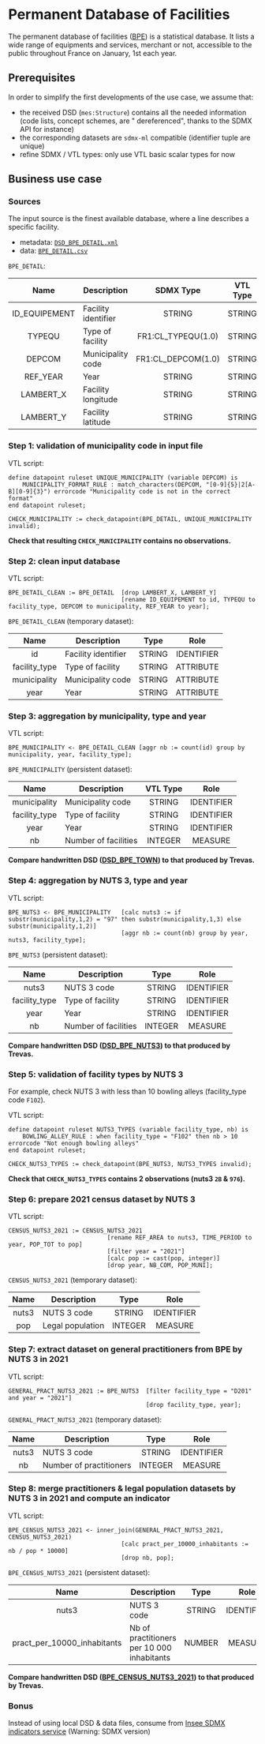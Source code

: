 # Permanent Database of Facilities

The permanent database of facilities ([BPE](https://www.insee.fr/en/metadonnees/source/serie/s1161)) is a statistical
database. It lists a wide range of equipments and services,
merchant or not, accessible to the public throughout France on January, 1st each year.

## Prerequisites

In order to simplify the first developments of the use case, we assume that:

- the received DSD (`mes:Structure`) contains all the needed information (code lists, concept schemes, are "
  dereferenced", thanks to the SDMX
  API for instance)
- the corresponding datasets are `sdmx-ml` compatible (identifier tuple are unique)
- refine SDMX / VTL types: only use VTL basic scalar types for now

## Business use case

### Sources

The input source is the finest available database, where a line describes a specific facility.

- metadata: [`DSD_BPE_DETAIL.xml`](./DSD_BPE_DETAIL.xml)
- data: [`BPE_DETAIL.csv`](./BPE_DETAIL_SAMPLE.csv)

`BPE_DETAIL`:

|     Name      | Description         |     SDMX Type      | VTL Type |    Role    |
|:-------------:|---------------------|:------------------:|:--------:|:----------:|
| ID_EQUIPEMENT | Facility identifier |       STRING       |  STRING  | IDENTIFIER |
|    TYPEQU     | Type of facility    | FR1:CL_TYPEQU(1.0) |  STRING  | ATTRIBUTE  |
|    DEPCOM     | Municipality code   | FR1:CL_DEPCOM(1.0) |  STRING  | ATTRIBUTE  |
|   REF_YEAR    | Year                |       STRING       |  STRING  | ATTRIBUTE  |
|   LAMBERT_X   | Facility longitude  |       STRING       |  STRING  |  MEASURE   |
|   LAMBERT_Y   | Facility latitude   |       STRING       |  STRING  |  MEASURE   |

### Step 1: validation of municipality code in input file

VTL script:

```vtl
define datapoint ruleset UNIQUE_MUNICIPALITY (variable DEPCOM) is
    MUNICIPALITY_FORMAT_RULE : match_characters(DEPCOM, "[0-9]{5}|2[A-B][0-9]{3}") errorcode "Municipality code is not in the correct format"
end datapoint ruleset;

CHECK_MUNICIPALITY := check_datapoint(BPE_DETAIL, UNIQUE_MUNICIPALITY invalid);
```

**Check that resulting `CHECK_MUNICIPALITY` contains no observations.**

### Step 2: clean input database

VTL script:

```vtl
BPE_DETAIL_CLEAN := BPE_DETAIL  [drop LAMBERT_X, LAMBERT_Y]
                                [rename ID_EQUIPEMENT to id, TYPEQU to facility_type, DEPCOM to municipality, REF_YEAR to year];
```

`BPE_DETAIL_CLEAN` (temporary dataset):

|     Name      | Description         |  Type  |    Role    |
|:-------------:|---------------------|:------:|:----------:|
|      id       | Facility identifier | STRING | IDENTIFIER |
| facility_type | Type of facility    | STRING | ATTRIBUTE  |
| municipality  | Municipality code   | STRING | ATTRIBUTE  |
|     year      | Year                | STRING | ATTRIBUTE  |

### Step 3: aggregation by municipality, type and year

VTL script:

```vtl
BPE_MUNICIPALITY <- BPE_DETAIL_CLEAN [aggr nb := count(id) group by municipality, year, facility_type];
```

`BPE_MUNICIPALITY` (persistent dataset):

|     Name      | Description          | VTL Type |    Role    |
|:-------------:|----------------------|:--------:|:----------:|
| municipality  | Municipality code    |  STRING  | IDENTIFIER |
| facility_type | Type of facility     |  STRING  | IDENTIFIER |
|     year      | Year                 |  STRING  | IDENTIFIER |
|      nb       | Number of facilities | INTEGER  |  MEASURE   |

**Compare handwritten DSD ([DSD_BPE_TOWN](./DSD_BPE_TOWN.xml)) to that produced by Trevas.**

### Step 4: aggregation by NUTS 3, type and year

VTL script:

```vtl
BPE_NUTS3 <- BPE_MUNICIPALITY   [calc nuts3 := if substr(municipality,1,2) = "97" then substr(municipality,1,3) else substr(municipality,1,2)]    
                                [aggr nb := count(nb) group by year, nuts3, facility_type];
```

`BPE_NUTS3` (persistent dataset):

|     Name      | Description          |  Type   |    Role    |
|:-------------:|----------------------|:-------:|:----------:|
|     nuts3     | NUTS 3 code          | STRING  | IDENTIFIER |
| facility_type | Type of facility     | STRING  | IDENTIFIER |
|     year      | Year                 | STRING  | IDENTIFIER |
|      nb       | Number of facilities | INTEGER |  MEASURE   |

**Compare handwritten DSD ([DSD_BPE_NUTS3](./DSD_BPE_TOWN.xml)) to that produced by Trevas.**

### Step 5: validation of facility types by NUTS 3

For example, check NUTS 3 with less than 10 bowling alleys (facility_type code `F102`).

VTL script:

```vtl
define datapoint ruleset NUTS3_TYPES (variable facility_type, nb) is
    BOWLING_ALLEY_RULE : when facility_type = "F102" then nb > 10 errorcode "Not enough bowling alleys"
end datapoint ruleset;

CHECK_NUTS3_TYPES := check_datapoint(BPE_NUTS3, NUTS3_TYPES invalid);
```

**Check that `CHECK_NUTS3_TYPES` contains 2 observations (nuts3 `2B` & `976`).**

### Step 6: prepare 2021 census dataset by NUTS 3

VTL script:

```vtl
CENSUS_NUTS3_2021 := CENSUS_NUTS3_2021   
                            [rename REF_AREA to nuts3, TIME_PERIOD to year, POP_TOT to pop]
                            [filter year = "2021"]
                            [calc pop := cast(pop, integer)]
                            [drop year, NB_COM, POP_MUNI];
```

`CENSUS_NUTS3_2021` (temporary dataset):

| Name  | Description      |  Type   |    Role    |
|:-----:|------------------|:-------:|:----------:|
| nuts3 | NUTS 3 code      | STRING  | IDENTIFIER |
|  pop  | Legal population | INTEGER |  MEASURE   |

### Step 7: extract dataset on general practitioners from BPE by NUTS 3 in 2021

VTL script:

```vtl
GENERAL_PRACT_NUTS3_2021 := BPE_NUTS3  [filter facility_type = "D201" and year = "2021"]
                                       [drop facility_type, year];
```

`GENERAL_PRACT_NUTS3_2021` (temporary dataset):

| Name  | Description             |  Type   |    Role    |
|:-----:|-------------------------|:-------:|:----------:|
| nuts3 | NUTS 3 code             | STRING  | IDENTIFIER |
|  nb   | Number of practitioners | INTEGER |  MEASURE   |

### Step 8: merge practitioners & legal population datasets by NUTS 3 in 2021 and compute an indicator

VTL script:

```vtl
BPE_CENSUS_NUTS3_2021 <- inner_join(GENERAL_PRACT_NUTS3_2021, CENSUS_NUTS3_2021)
                                [calc pract_per_10000_inhabitants := nb / pop * 10000]
                                [drop nb, pop];
```

`BPE_CENSUS_NUTS3_2021` (persistent dataset):

|            Name             | Description                                |  Type  |    Role    |
|:---------------------------:|--------------------------------------------|:------:|:----------:|
|            nuts3            | NUTS 3 code                                | STRING | IDENTIFIER |
| pract_per_10000_inhabitants | Nb of practitioners per 10 000 inhabitants | NUMBER |  MEASURE   |

**Compare handwritten DSD ([BPE_CENSUS_NUTS3_2021](./DSD_BPE_TOWN.xml)) to that produced by Trevas.**

### Bonus

Instead of using local DSD & data files, consume
from [Insee SDMX indicators service](https://www.insee.fr/en/information/2868055) (Warning: SDMX version)